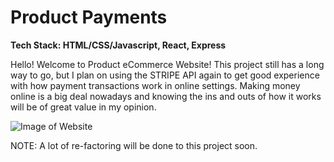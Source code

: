 # Product Payments
**Tech Stack: HTML/CSS/Javascript, React, Express**

Hello! Welcome to Product eCommerce Website! This project still has a long way to go, but I plan on using the STRIPE API again to get good experience with how payment transactions work in online settings. Making money online is a big deal nowadays and knowing the ins and outs of how it works will be of great value in my opinion.

![Image of Website](https://i.imgur.com/lz3SIFQ.png)

NOTE: A lot of re-factoring will be done to this project soon.
